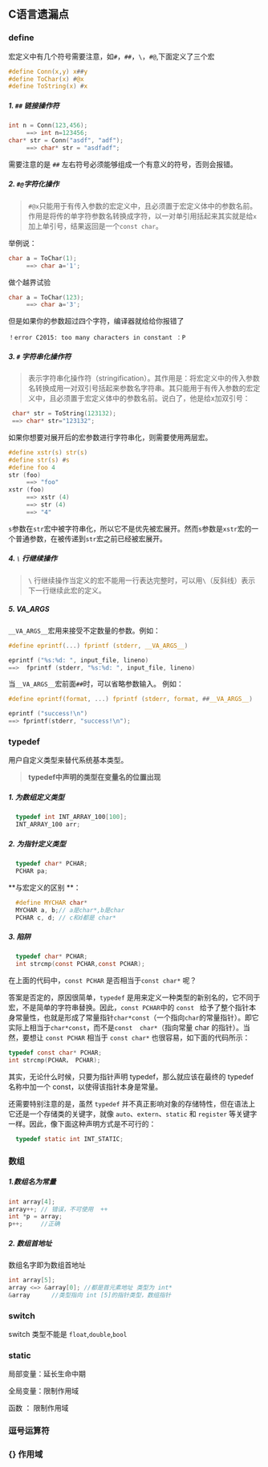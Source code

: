 ## C语言遗漏点

### define

宏定义中有几个符号需要注意，如`#`，`##`，`\`，`#@`,下面定义了三个宏

```c
#define Conn(x,y) x##y
#define ToChar(x) #@x
#define ToString(x) #x
```

#####  1. `##` 链接操作符

```c
int n = Conn(123,456);
     ==> int n=123456;
char* str = Conn("asdf", "adf");
     ==> char* str = "asdfadf";
```

需要注意的是 `##` 左右符号必须能够组成一个有意义的符号，否则会报错。

##### 2. `#@`字符化操作

> `#@x`只能用于有传入参数的宏定义中，且必须置于宏定义体中的参数名前。作用是将传的单字符参数名转换成字符，以一对单引用括起来其实就是给`x`加上单引号，结果返回是一个`const char`。

举例说：

```c
char a = ToChar(1);
     ==> char a='1';
```

做个越界试验

```c
char a = ToChar(123);
     ==> char a='3';
```

但是如果你的参数超过四个字符，编译器就给给你报错了

```
！error C2015: too many characters in constant ：P
```

##### 3. `#` 字符串化操作符

> 表示字符串化操作符（stringification）。其作用是：将宏定义中的传入参数名转换成用一对双引号括起来参数名字符串。其只能用于有传入参数的宏定义中，且必须置于宏定义体中的参数名前。说白了，他是给x加双引号：
>

```c
 char* str = ToString(123132);
 ==> char* str="123132";
```

如果你想要对展开后的宏参数进行字符串化，则需要使用两层宏。

```c
#define xstr(s) str(s)
#define str(s) #s
#define foo 4
str (foo)
     ==> "foo"
xstr (foo)
     ==> xstr (4)
     ==> str (4)
     ==> "4"
```

`s`参数在`str`宏中被字符串化，所以它不是优先被宏展开。然而`s`参数是`xstr`宏的一个普通参数，在被传递到`str`宏之前已经被宏展开。

##### 4. `\` 行继续操作

> `\` 行继续操作当定义的宏不能用一行表达完整时，可以用`\`（反斜线）表示下一行继续此宏的定义。

##### 5. VA_ARGS

###  

`__VA_ARGS__`宏用来接受不定数量的参数。例如：

```c
#define eprintf(...) fprintf (stderr, __VA_ARGS__)

eprintf ("%s:%d: ", input_file, lineno)
==>  fprintf (stderr, "%s:%d: ", input_file, lineno)
```

当`__VA_ARGS__`宏前面`##`时，可以省略参数输入。
 例如：

```c
#define eprintf(format, ...) fprintf (stderr, format, ##__VA_ARGS__)

eprintf ("success!\n")
==> fprintf(stderr, "success!\n");
```

### typedef 

用户自定义类型来替代系统基本类型。

>  **typedef中声明的类型在变量名的位置出现**
>

##### 1.  为数组定义类型

```c
  typedef int INT_ARRAY_100[100];
  INT_ARRAY_100 arr;
```

##### 2. 为指针定义类型


```c
  typedef char* PCHAR;
  PCHAR pa;
```

  **与宏定义的区别 **：

```c
  #define MYCHAR char*
  MYCHAR a, b;// a是char*,b是char
  PCHAR c, d; // c和d都是 char*
```

##### 3. 陷阱

```c
  typedef char* PCHAR;
  int strcmp(const PCHAR,const PCHAR);
```

在上面的代码中，`const PCHAR` 是否相当于`const char*` 呢？

答案是否定的，原因很简单，`typedef` 是用来定义一种类型的新别名的，它不同于宏，不是简单的字符串替换。因此，`const PCHAR`中的  `const ` 给予了整个指针本身常量性，也就是形成了常量指针`char*const`（一个指向`char`的常量指针）。即它实际上相当于`char*const`，而不是`const  char*`（指向常量 char 的指针）。当然，要想让 `const PCHAR` 相当于 `const char*` 也很容易，如下面的代码所示： 

```c
typedef const char* PCHAR;
int strcmp(PCHAR， PCHAR);
```

 其实，无论什么时候，只要为指针声明 typedef，那么就应该在最终的 typedef 名称中加一个 const，以使得该指针本身是常量。


   还需要特别注意的是，虽然 `typedef` 并不真正影响对象的存储特性，但在语法上它还是一个存储类的关键字，就像 `auto`、`extern`、`static` 和 `register` 等关键字一样。因此，像下面这种声明方式是不可行的：

```c
  typedef static int INT_STATIC;
```

### 数组

##### 1.数组名为常量

```c
int array[4];
array++; // 错误，不可使用  ++
int *p = array;
p++;     //正确
```

##### 2. 数组首地址

数组名字即为数组首地址

```c
int array[5];
array <=> &array[0]; //都是首元素地址 类型为 int*
&array      //类型指向 int [5]的指针类型，数组指针
```
### switch

switch 类型不能是 `float`,`double`,`bool`

### static

局部变量：延长生命中期

全局变量：限制作用域

函数 ： 限制作用域

### 逗号运算符

### {} 作用域

